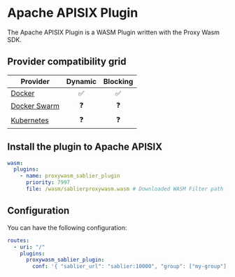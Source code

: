 # Apache APISIX Plugin

The Apache APISIX Plugin is a WASM Plugin written with the Proxy Wasm SDK.

## Provider compatibility grid

| Provider                                | Dynamic | Blocking |
|-----------------------------------------|:-------:|:--------:|
| [Docker](/providers/docker)             |    ✅    |    ✅     |
| [Docker Swarm](/providers/docker_swarm) |    ❓    |    ❓     |
| [Kubernetes](/providers/kubernetes)     |    ❓    |    ❓     |

## Install the plugin to Apache APISIX

```yaml
wasm:
  plugins:
    - name: proxywasm_sablier_plugin
      priority: 7997
      file: /wasm/sablierproxywasm.wasm # Downloaded WASM Filter path
```

## Configuration

You can have the following configuration:

```yaml
routes:
  - uri: "/"
    plugins:
      proxywasm_sablier_plugin:
        conf: '{ "sablier_url": "sablier:10000", "group": ["my-group"], "session_duration": "1m", "dynamic": { "display_name": "Dynamic Whoami" } }'
```